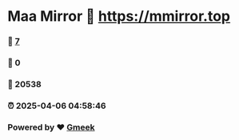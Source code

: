 # Maa Mirror :link: https://mmirror.top 
### :page_facing_up: [7](https://mmirror.top/tag.html) 
### :speech_balloon: 0 
### :hibiscus: 20538 
### :alarm_clock: 2025-04-06 04:58:46 
### Powered by :heart: [Gmeek](https://github.com/Meekdai/Gmeek)
